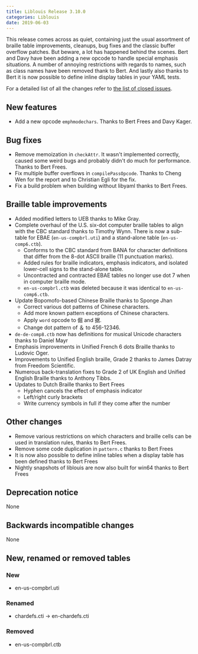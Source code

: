 ```yaml
---
title: Liblouis Release 3.10.0
categories: Liblouis
date: 2019-06-03
---
```


This release comes across as quiet, containing just the usual assortment of braille table improvements, cleanups, bug fixes and the classic buffer overflow patches. But beware, a lot has happened behind the scenes. Bert and Davy have been adding a new opcode to handle special emphasis situations. A number of annoying restrictions with regards to names, such as class names have been removed thank to Bert. And lastly also thanks to Bert it is now possible to define inline display tables in your YAML tests.

For a detailed list of all the changes refer to [the list of closed issues](https://github.com/liblouis/liblouis/milestone/20?closed=1).

## New features

-   Add a new opcode `emphmodechars`. Thanks to Bert Frees and Davy Kager.


## Bug fixes

-   Remove memoization in `checkAttr`. It wasn't implemented correctly, caused some weird bugs and probably didn't do much for performance. Thanks to Bert Frees.
-   Fix multiple buffer overflows in `compilePassOpcode`. Thanks to Cheng Wen for the report and to Christian Egli for the fix.
-   Fix a build problem when building without libyaml thanks to Bert Frees.


## Braille table improvements

-   Added modified letters to UEB thanks to Mike Gray.
-   Complete overhaul of the U.S. six-dot computer braille tables to align with the CBC standard thanks to Timothy Wynn. There is now a sub-table for EBAE (`en-us-compbrl.uti`) and a stand-alone table (`en-us-comp6.ctb`).
    -   Conforms to the CBC standard from BANA for character definitions that differ from the 8-dot ASCII braille (11 punctuation marks).
    -   Added rules for braille indicators, emphasis indicators, and isolated lower-cell signs to the stand-alone table.
    -   Uncontracted and contracted EBAE tables no longer use dot 7 when in computer braille mode.
    -   `en-us-compbrl.ctb` was deleted because it was identical to `en-us-comp6.ctb`.
-   Update Bopomofo-based Chinese Braille thanks to Sponge Jhan
    -   Correct various dot patterns of Chinese characters.
    -   Add more known pattern exceptions of Chinese characters.
    -   Apply `word` opcode to 倔 and 据.
    -   Change dot pattern of ＆ to 456-12346.
-   `de-de-comp8.ctb` now has definitions for musical Unicode characters thanks to Daniel Mayr
-   Emphasis improvements in Unified French 6 dots Braille thanks to Ludovic Oger.
-   Improvements to Unified English braille, Grade 2 thanks to James Datray from Freedom Scientific.
-   Numerous back-translation fixes to Grade 2 of UK English and Unified English Braille thanks to Anthony Tibbs.
-   Updates to Dutch Braille thanks to Bert Frees
    -   Hyphen cancels the effect of emphasis indicator
    -   Left/right curly brackets
    -   Write currency symbols in full if they come after the number


## Other changes

-   Remove various restrictions on which characters and braille cells can be used in translation rules, thanks to Bert Frees.
-   Remove some code duplication in `pattern.c` thanks to Bert Frees
-   It is now also possible to define inline tables when a display table has been defined thanks to Bert Frees
-   Nightly snapshots of liblouis are now also built for win64 thanks to Bert Frees


## Deprecation notice

None


## Backwards incompatible changes

None


## New, renamed or removed tables


### New

-   en-us-compbrl.uti


### Renamed

-   chardefs.cti -> en-chardefs.cti


### Removed

-   en-us-compbrl.ctb
